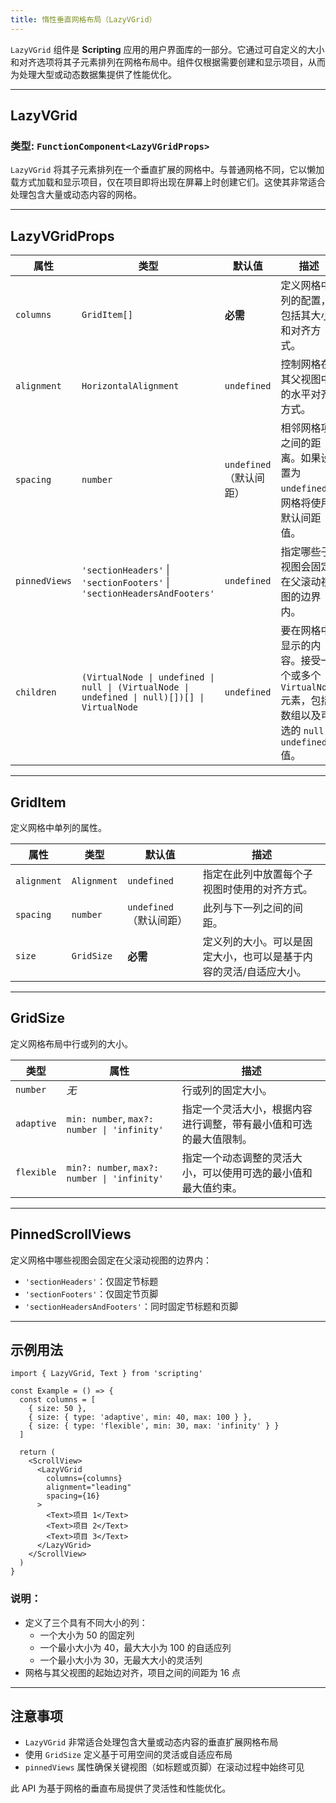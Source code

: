 ```yaml
---
title: 惰性垂直网格布局（LazyVGrid）
---
```

`LazyVGrid` 组件是 **Scripting** 应用的用户界面库的一部分。它通过可自定义的大小和对齐选项将其子元素排列在网格布局中。组件仅根据需要创建和显示项目，从而为处理大型或动态数据集提供了性能优化。

---

## LazyVGrid

### 类型: `FunctionComponent<LazyVGridProps>`

`LazyVGrid` 将其子元素排列在一个垂直扩展的网格中。与普通网格不同，它以懒加载方式加载和显示项目，仅在项目即将出现在屏幕上时创建它们。这使其非常适合处理包含大量或动态内容的网格。

---

## LazyVGridProps

| 属性            | 类型                                                                                       | 默认值              | 描述                                                                                                                                                           |
|-----------------|--------------------------------------------------------------------------------------------|---------------------|-----------------------------------------------------------------------------------------------------------------------------------------------------------------|
| `columns`       | `GridItem[]`                                                                              | **必需**            | 定义网格中列的配置，包括其大小和对齐方式。                                                                                                                      |
| `alignment`     | `HorizontalAlignment`                                                                     | `undefined`         | 控制网格在其父视图中的水平对齐方式。                                                                                                                            |
| `spacing`       | `number`                                                                                   | `undefined`（默认间距） | 相邻网格项之间的距离。如果设置为 `undefined`，网格将使用默认间距值。                                                                                           |
| `pinnedViews`   | `'sectionHeaders'` \| `'sectionFooters'` \| `'sectionHeadersAndFooters'`                   | `undefined`         | 指定哪些子视图会固定在父滚动视图的边界内。                                                                                                                      |
| `children`      | `(VirtualNode \| undefined \| null \| (VirtualNode \| undefined \| null)[])[] \| VirtualNode` | `undefined`         | 要在网格中显示的内容。接受一个或多个 `VirtualNode` 元素，包括数组以及可选的 `null` 或 `undefined` 值。                                                       |

---

## GridItem

定义网格中单列的属性。

| 属性            | 类型                                                                                       | 默认值              | 描述                                                                                                                                                           |
|-----------------|--------------------------------------------------------------------------------------------|---------------------|-----------------------------------------------------------------------------------------------------------------------------------------------------------------|
| `alignment`     | `Alignment`                                                                               | `undefined`         | 指定在此列中放置每个子视图时使用的对齐方式。                                                                                                                    |
| `spacing`       | `number`                                                                                   | `undefined`（默认间距） | 此列与下一列之间的间距。                                                                                                                                        |
| `size`          | `GridSize`                                                                                | **必需**            | 定义列的大小。可以是固定大小，也可以是基于内容的灵活/自适应大小。                                                                                               |

---

## GridSize

定义网格布局中行或列的大小。

| 类型            | 属性                                                                                       | 描述                                                                                                                                                           |
|-----------------|--------------------------------------------------------------------------------------------|-----------------------------------------------------------------------------------------------------------------------------------------------------------------|
| `number`        | _无_                                                                                      | 行或列的固定大小。                                                                                                                                              |
| `adaptive`      | `min: number`, `max?: number \| 'infinity'`                                               | 指定一个灵活大小，根据内容进行调整，带有最小值和可选的最大值限制。                                                                                              |
| `flexible`      | `min?: number`, `max?: number \| 'infinity'`                                              | 指定一个动态调整的灵活大小，可以使用可选的最小值和最大值约束。                                                                                                   |

---

## PinnedScrollViews

定义网格中哪些视图会固定在父滚动视图的边界内：

- `'sectionHeaders'`：仅固定节标题
- `'sectionFooters'`：仅固定节页脚
- `'sectionHeadersAndFooters'`：同时固定节标题和页脚

---

## 示例用法

```tsx
import { LazyVGrid, Text } from 'scripting'

const Example = () => {
  const columns = [
    { size: 50 },
    { size: { type: 'adaptive', min: 40, max: 100 } },
    { size: { type: 'flexible', min: 30, max: 'infinity' } }
  ]

  return (
    <ScrollView>
      <LazyVGrid
        columns={columns}
        alignment="leading"
        spacing={16}
      >
        <Text>项目 1</Text>
        <Text>项目 2</Text>
        <Text>项目 3</Text>
      </LazyVGrid>
    </ScrollView>
  )
}
```

### 说明：

- 定义了三个具有不同大小的列：
  - 一个大小为 50 的固定列
  - 一个最小大小为 40，最大大小为 100 的自适应列
  - 一个最小大小为 30，无最大大小的灵活列
- 网格与其父视图的起始边对齐，项目之间的间距为 16 点

---

## 注意事项

- `LazyVGrid` 非常适合处理包含大量或动态内容的垂直扩展网格布局
- 使用 `GridSize` 定义基于可用空间的灵活或自适应布局
- `pinnedViews` 属性确保关键视图（如标题或页脚）在滚动过程中始终可见

此 API 为基于网格的垂直布局提供了灵活性和性能优化。